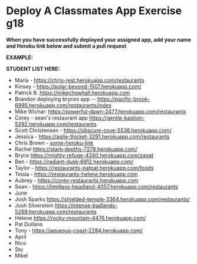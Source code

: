 # Deploy A Classmates App Exercise g18

__When you have successfully deployed your assigned app, add your name and Heroku link below and submit a pull request__

__EXAMPLE:__


__STUDENT LIST HERE:__

* Maria - https://chris-rest.herokuapp.com/restaurants
* Kinsey - https://polar-beyond-1507.herokuapp.com/
* Patrick B. https://mikechowhall.herokuapp.com
* Brandon deploying bryces app -- https://pacific-brook-6995.herokuapp.com/restaurants/index
* Mike Wichar: https://powerful-dawn-2477.herokuapp.com/restaurants
* Corey - sean's restaurant app https://gentle-bastion-5292.herokuapp.com/restaurants
* Scott Christensen - https://obscure-cove-5536.herokuapp.com/
* Jessica - https://agile-thicket-3291.herokuapp.com/restaurants
* Chris Brown - [some-heroku-link](https://silvercrud.herokuapp.com/)
* Rachel https://stark-depths-7278.herokuapp.com/
* Bryce https://mighty-refuge-4340.herokuapp.com/zagat
* Ben - https://radiant-dusk-6912.herokuapp.com/
* Taylor - https://restaurants-patpat.herokuapp.com/foods
* Teisia - https://restaurants-helene.herokuapp.com
* Aubrey - https://corey-restaurants.herokuapp.com
* Sean - https://limitless-headland-4057.herokuapp.com/restaurants
* June 
* Josh Sparks https://shielded-temple-3364.herokuapp.com/restaurants/
* Josh Silverstein https://intense-badlands-5269.herokuapp.com/restaurants
* Helene https://rocky-mountain-4476.herokuapp.com/
* Pat Dullano 
* Tony - https://aqueous-coast-2284.herokuapp.com/
* April 
* Nico
* Stu
* Mikel



